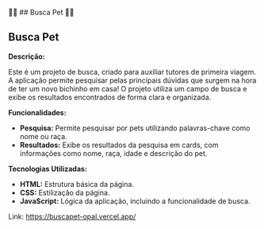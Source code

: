 🐶🐱  ## Busca Pet 🐶🐱

## Busca Pet 

**Descrição:**

Este é um projeto de busca, criado para auxiliar tutores de primeira viagem. A aplicação permite pesquisar pelas principais dúvidas que surgem na hora de ter um novo bichinho em casa! O projeto utiliza um campo de busca e exibe os resultados encontrados de forma clara e organizada.

**Funcionalidades:**

* **Pesquisa:** Permite pesquisar por pets utilizando palavras-chave como nome ou raça.
* **Resultados:** Exibe os resultados da pesquisa em cards, com informações como nome, raça, idade e descrição do pet.

**Tecnologias Utilizadas:**

* **HTML:** Estrutura básica da página.
* **CSS:** Estilização da página.
* **JavaScript:** Lógica da aplicação, incluindo a funcionalidade de busca.


Link: https://buscapet-opal.vercel.app/
